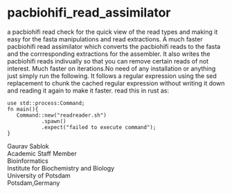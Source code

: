 # pacbiohifi_read_assimilator
a pacbiohifi read check for the quick view of the read types and making it easy for the fasta manipulations and read extractions. A much faster pacbiohifi read assimilator which converts the pacbiohifi reads to the fasta and the corrresponding extractions for the assembler. It also writes the pacbiohifi reads indivually so that you can remove certain reads of not interest. Much faster on iterations.No need of any installation or anything just simply run the following. It follows a regular expression using the sed replacement to chunk the cached regular expression without writing it down and reading it again to make it faster. read this in rust as: 
```
use std::process:Command;
fn main(){
   Command::new("readreader.sh")
           .spawn()
           .expect("failed to execute command");
}
```
Gaurav Sablok \
Academic Staff Member \
Bioinformatics \
Institute for Biochemistry and Biology \
University of Potsdam \
Potsdam,Germany 
